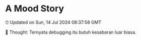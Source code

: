 # A Mood Story

⏰ Updated on Sun, 14 Jul 2024 08:37:58 GMT

💭 Thought: Ternyata debugging itu butuh kesabaran luar biasa.

